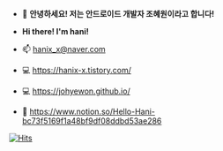 - 👋 <b>안녕하세요! 저는 안드로이드 개발자 조혜원이라고 합니다! </b>
- <b>Hi there! I'm hani!</b>


- 📫 hanix_x@naver.com
- :computer: https://hanix-x.tistory.com/
- 💻 https://johyewon.github.io/
- 📄 https://www.notion.so/Hello-Hani-bc73f5169f1a48bf9df08ddbd53ae286

<!---
johyewon/johyewon is a ✨ special ✨ repository because its `README.md` (this file) appears on your GitHub profile.
You can click the Preview link to take a look at your changes.
--->
[![Hits](https://hits.seeyoufarm.com/api/count/incr/badge.svg?url=https%3A%2F%2Fgithub.com%2Fjohyewon%2Fhit-counter&count_bg=%236C73FF&title_bg=%23555555&icon=&icon_color=%23E7E7E7&title=hits&edge_flat=false)](https://hits.seeyoufarm.com)

